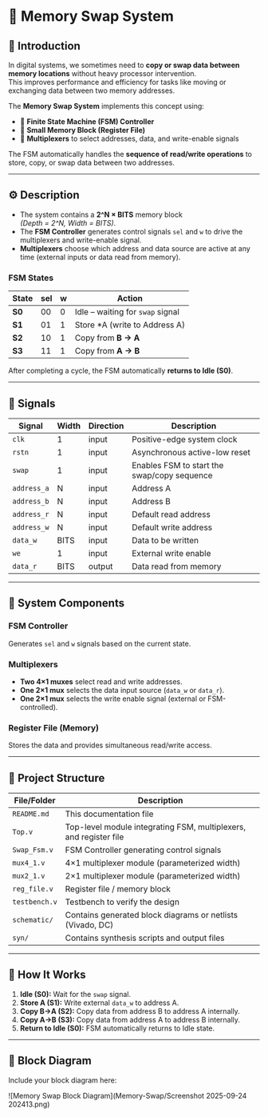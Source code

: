 # 📝 Memory Swap System

## 📖 Introduction
In digital systems, we sometimes need to **copy or swap data between memory locations** without heavy processor intervention.  
This improves performance and efficiency for tasks like moving or exchanging data between two memory addresses.

The **Memory Swap System** implements this concept using:

- 🧠 **Finite State Machine (FSM) Controller**
- 💾 **Small Memory Block (Register File)**
- 🔀 **Multiplexers** to select addresses, data, and write-enable signals

The FSM automatically handles the **sequence of read/write operations** to store, copy, or swap data between two addresses.

---

## ⚙️ Description

- The system contains a **2^N × BITS** memory block  
  *(Depth = 2^N, Width = BITS)*.
- The **FSM Controller** generates control signals `sel` and `w` to drive the multiplexers and write-enable signal.
- **Multiplexers** choose which address and data source are active at any time (external inputs or data read from memory).

### FSM States

| State | sel | w | Action                          |
|-------|-----|---|---------------------------------|
| **S0** | 00  | 0 | Idle – waiting for `swap` signal |
| **S1** | 01  | 1 | Store *A (write to Address A)   |
| **S2** | 10  | 1 | Copy from **B → A**             |
| **S3** | 11  | 1 | Copy from **A → B**             |

After completing a cycle, the FSM automatically **returns to Idle (S0)**.

---

## 🔌 Signals

| Signal      | Width | Direction | Description                                      |
|-------------|-------|-----------|--------------------------------------------------|
| `clk`       | 1     | input     | Positive-edge system clock                       |
| `rstn`      | 1     | input     | Asynchronous active-low reset                    |
| `swap`      | 1     | input     | Enables FSM to start the swap/copy sequence      |
| `address_a` | N     | input     | Address A                                       |
| `address_b` | N     | input     | Address B                                       |
| `address_r` | N     | input     | Default read address                            |
| `address_w` | N     | input     | Default write address                           |
| `data_w`    | BITS  | input     | Data to be written                              |
| `we`        | 1     | input     | External write enable                           |
| `data_r`    | BITS  | output    | Data read from memory                           |

---

## 🧠 System Components

### FSM Controller  
Generates `sel` and `w` signals based on the current state.

### Multiplexers  
- **Two 4×1 muxes** select read and write addresses.  
- **One 2×1 mux** selects the data input source (`data_w` or `data_r`).  
- **One 2×1 mux** selects the write enable signal (external or FSM-controlled).

### Register File (Memory)  
Stores the data and provides simultaneous read/write access.

---

## 📂 Project Structure

| File/Folder          | Description                                              |
|----------------------|----------------------------------------------------------|
| `README.md`          | This documentation file                                  |
| `Top.v`              | Top-level module integrating FSM, multiplexers, and register file |
| `Swap_Fsm.v`         | FSM Controller generating control signals                 |
| `mux4_1.v`           | 4×1 multiplexer module (parameterized width)              |
| `mux2_1.v`           | 2×1 multiplexer module (parameterized width)              |
| `reg_file.v`         | Register file / memory block                              |
| `testbench.v`        | Testbench to verify the design                           |
| `schematic/`         | Contains generated block diagrams or netlists (Vivado, DC)|
| `syn/`               | Contains synthesis scripts and output files              |

---

## 🚀 How It Works

1. **Idle (S0):** Wait for the `swap` signal.  
2. **Store A (S1):** Write external `data_w` to address A.  
3. **Copy B→A (S2):** Copy data from address B to address A internally.  
4. **Copy A→B (S3):** Copy data from address A to address B internally.  
5. **Return to Idle (S0):** FSM automatically returns to Idle state.  

---

## 📸 Block Diagram  

Include your block diagram here:

![Memory Swap Block Diagram](Memory-Swap/Screenshot 2025-09-24 202413.png)


